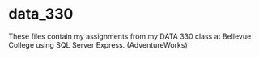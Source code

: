 # data_330
These files contain my assignments from my DATA 330 class at Bellevue College using SQL Server Express. (AdventureWorks)
